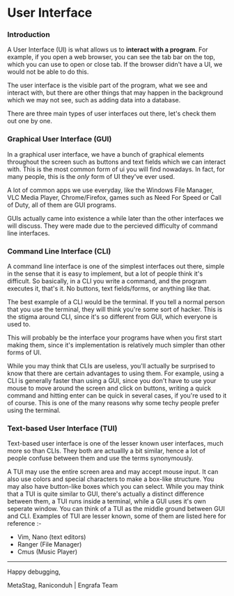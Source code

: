 # User Interface

### Introduction
A User Interface (UI) is what allows us to **interact with a program**. For example, if you open a web browser, you can see the tab bar on the top, which you can use to open or close tab. If the browser didn't have a UI, we would not be able to do this.

The user interface is the visible part of the program, what we see and interact with, but there are other things that may happen in the background which we may not see, such as adding data into a database.

There are three main types of user interfaces out there, let's check them out one by one.

### Graphical User Interface (GUI)
In a graphical user interface, we have a bunch of graphical elements throughout the screen such as buttons and text fields which we can interact with. This is the most common form of ui you will find nowadays. In fact, for many people, this is the *only* form of UI they've ever used.

A lot of common apps we use everyday, like the Windows File Manager, VLC Media Player, Chrome/Firefox, games such as Need For Speed or Call of Duty, all of them are GUI programs.

GUIs actually came into existence a while later than the other interfaces we will discuss. They were made due to the percieved difficulty of command line interfaces.

### Command Line Interface (CLI)
A command line interface is one of the simplest interfaces out there, simple in the sense that it is easy to implement, but a lot of people think it's difficult. 
So basically, in a CLI you write a command, and the program executes it, that's it. No buttons, text fields/forms, or anything like that.

The best example of a CLI would be the terminal. If you tell a normal person that you use the terminal, they will think you're some sort of hacker. This is the stigma around CLI, since it's so different from GUI, which everyone is used to.

This will probably be the interface your programs have when you first start making them, since it's implementation is relatively much simpler than other forms of UI.

While you may think that CLIs are useless, you'll actually be surprised to know that there are certain advantages to using them. For example, using a CLI is generally faster than using a GUI, since you don't have to use your mouse to move around the screen and click on buttons, writing a quick command and hitting enter can be quick in several cases, if you're used to it of course.
This is one of the many reasons why some techy people prefer using the terminal.

### Text-based User Interface (TUI)
Text-based user interface is one of the lesser known user interfaces, much more so than CLIs. They both are actuallly a bit similar, hence a lot of people confuse between them and use the terms synonymously. 

A TUI may use the entire screen area and may accept mouse input. It can also use colors and special characters to make a box-like structure. You may also have button-like boxes which you can select.
While you may think that a TUI is quite similar to GUI, there's actually a distinct difference between them, a TUI runs inside a terminal, while a GUI uses it's own seperate window.
You can think of a TUI as the middle ground between GUI and CLI.
Examples of TUI are lesser known, some of them are listed here for reference :- 
- Vim, Nano (text editors)
- Ranger (File Manager)
- Cmus (Music Player)

---

Happy debugging,

MetaStag, Raniconduh | Engrafa Team
